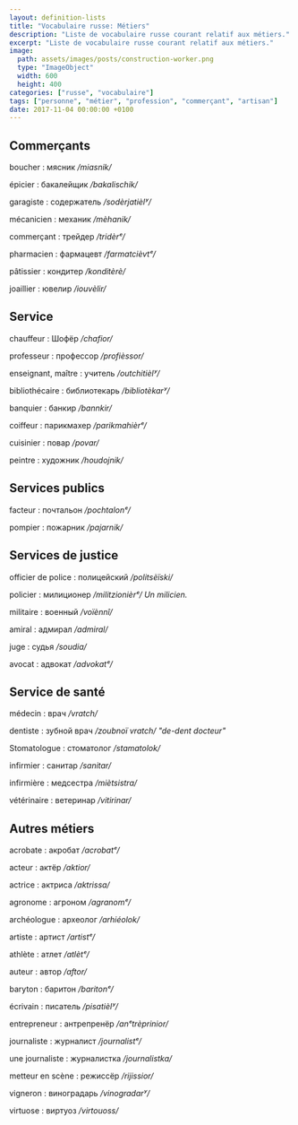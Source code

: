 ```yaml
---
layout: definition-lists
title: "Vocabulaire russe: Métiers"
description: "Liste de vocabulaire russe courant relatif aux métiers."
excerpt: "Liste de vocabulaire russe courant relatif aux métiers."
image:
  path: assets/images/posts/construction-worker.png
  type: "ImageObject"
  width: 600
  height: 400
categories: ["russe", "vocabulaire"]
tags: ["personne", "métier", "profession", "commerçant", "artisan"]
date: 2017-11-04 00:00:00 +0100
---
```


## Commerçants

boucher
: мясник
*/miasnik/*

épicier
: бакалейщик
*/bakalischik/*

garagiste
: содержатель
*/sodèrjatièlʸ/*

mécanicien
: механик
*/mèhanik/*

commerçant
: трейдер
*/tridèrᵉ/*

pharmacien
: фармацевт
*/farmatcièvtᵉ/*

pâtissier
: кондитер
*/konditèrè/*

joaillier
: ювелир
*/iouvèlir/*


## Service

chauffeur
: Шофёр
*/chafior/*

professeur
: профессор
*/profièssor/*

enseignant, maître
: учитель
*/outchitièlʸ/*

bibliothécaire
: библиотекарь
*/bibliotèkarʸ/*

banquier
: банкир
*/bannkir/*

coiffeur
: парикмахер
*/parikmahièrᵉ/*

cuisinier
: повар
*/povar/*

peintre
: художник
*/houdojnik/*


## Services publics

facteur
: почтальон
*/pochtalonᵉ/*

pompier
: пожарник
*/pajarnik/*


## Services de justice

officier de police
: полицейский
*/politsèïski/*

policier
: милиционер
*/militzionièrᵉ/ Un milicien.*

militaire
: военный
*/voïènnî/*

amiral
: адмирал
*/admiral/*

juge
: судья
*/soudia/*

avocat
: адвокат
*/advokatᵉ/*


## Service de santé

médecin
: врач
*/vratch/*

dentiste
: зубной врач
*/zoubnoï vratch/ "de-dent docteur"*

Stomatologue
: стоматолог
*/stamatolok/*

infirmier
: санитар
*/sanitar/*

infirmière
: медсестра
*/miètsistra/*

vétérinaire
: ветеринар
*/vitirinar/*


## Autres métiers

acrobate
: акробат
*/acrobatᵉ/*

acteur
: актëp
*/aktior/*

actrice
: актриса
*/aktrissa/*

agronome
: агроном
*/agranomᵉ/*

archéologue
: археолог
*/arhiéolok/*

artiste
: артист
*/artistᵉ/*

athlète
: атлет
*/atlètᵉ/*

auteur
: автор
*/aftor/*

baryton
: баритон
*/baritonᵉ/*

écrivain
: писатель
*/pisatièlʸ/*

entrepreneur
: антрепренёр
*/anᵉtrèprinior/*

journaliste
: журналист
*/journalistᵉ/*

une journaliste
: журналистка
*/journalistka/*

metteur en scène
: рeжиccëp
*/rijissior/*

vigneron
: виноградарь
*/vinogradarʸ/*

virtuose
: виртуоз
*/virtouoss/*
